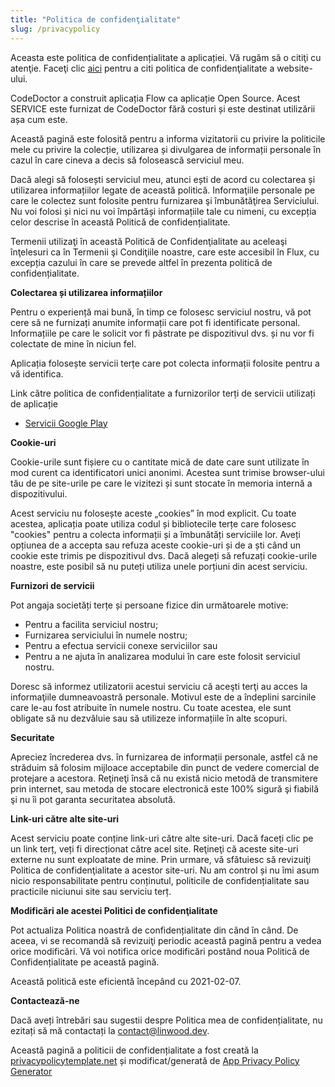 ```yaml
---
title: "Politica de confidenţialitate"
slug: /privacypolicy
---
```


Aceasta este politica de confidențialitate a aplicației. Vă rugăm să o citiţi cu atenţie. Faceţi clic [aici](https://go.linwood.dev/privacypolicy) pentru a citi politica de confidenţialitate a website-ului.

CodeDoctor a construit aplicația Flow ca aplicație Open Source. Acest SERVICE este furnizat de CodeDoctor fără costuri și este destinat utilizării așa cum este.

Această pagină este folosită pentru a informa vizitatorii cu privire la politicile mele cu privire la colecție, utilizarea și divulgarea de informații personale în cazul în care cineva a decis să folosească serviciul meu.

Dacă alegi să folosești serviciul meu, atunci ești de acord cu colectarea și utilizarea informațiilor legate de această politică. Informaţiile personale pe care le colectez sunt folosite pentru furnizarea şi îmbunătăţirea Serviciului. Nu voi folosi și nici nu voi împărtăși informațiile tale cu nimeni, cu excepția celor descrise în această Politică de confidențialitate.

Termenii utilizaţi în această Politică de Confidenţialitate au aceleaşi înţelesuri ca în Termenii şi Condiţiile noastre, care este accesibil în Flux, cu excepția cazului în care se prevede altfel în prezenta politică de confidențialitate.

**Colectarea și utilizarea informațiilor**

Pentru o experiență mai bună, în timp ce folosesc serviciul nostru, vă pot cere să ne furnizați anumite informații care pot fi identificate personal. Informațiile pe care le solicit vor fi păstrate pe dispozitivul dvs. și nu vor fi colectate de mine în niciun fel.

Aplicația folosește servicii terțe care pot colecta informații folosite pentru a vă identifica.

Link către politica de confidențialitate a furnizorilor terți de servicii utilizați de aplicație

* [Servicii Google Play](https://www.google.com/policies/privacy/)

**Cookie-uri**

Cookie-urile sunt fișiere cu o cantitate mică de date care sunt utilizate în mod curent ca identificatori unici anonimi. Acestea sunt trimise browser-ului tău de pe site-urile pe care le vizitezi și sunt stocate în memoria internă a dispozitivului.

Acest serviciu nu folosește aceste „cookies” în mod explicit. Cu toate acestea, aplicația poate utiliza codul și bibliotecile terțe care folosesc "cookies" pentru a colecta informații și a îmbunătăți serviciile lor. Aveți opțiunea de a accepta sau refuza aceste cookie-uri și de a ști când un cookie este trimis pe dispozitivul dvs. Dacă alegeți să refuzați cookie-urile noastre, este posibil să nu puteți utiliza unele porțiuni din acest serviciu.

**Furnizori de servicii**

Pot angaja societăți terțe și persoane fizice din următoarele motive:

* Pentru a facilita serviciul nostru;
* Furnizarea serviciului în numele nostru;
* Pentru a efectua servicii conexe serviciilor sau
* Pentru a ne ajuta în analizarea modului în care este folosit serviciul nostru.

Doresc să informez utilizatorii acestui serviciu că aceşti terţi au acces la informaţiile dumneavoastră personale. Motivul este de a îndeplini sarcinile care le-au fost atribuite în numele nostru. Cu toate acestea, ele sunt obligate să nu dezvăluie sau să utilizeze informațiile în alte scopuri.

**Securitate**

Apreciez încrederea dvs. în furnizarea de informații personale, astfel că ne străduim să folosim mijloace acceptabile din punct de vedere comercial de protejare a acestora. Reţineţi însă că nu există nicio metodă de transmitere prin internet, sau metoda de stocare electronică este 100% sigură şi fiabilă şi nu îi pot garanta securitatea absolută.

**Link-uri către alte site-uri**

Acest serviciu poate conține link-uri către alte site-uri. Dacă faceți clic pe un link terț, veți fi direcționat către acel site. Reţineţi că aceste site-uri externe nu sunt exploatate de mine. Prin urmare, vă sfătuiesc să revizuiţi Politica de confidenţialitate a acestor site-uri. Nu am control și nu îmi asum nicio responsabilitate pentru conținutul, politicile de confidențialitate sau practicile niciunui site sau serviciu terț.

**Modificări ale acestei Politici de confidenţialitate**

Pot actualiza Politica noastră de confidențialitate din când în când. De aceea, vi se recomandă să revizuiţi periodic această pagină pentru a vedea orice modificări. Vă voi notifica orice modificări postând noua Politică de Confidențialitate pe această pagină.

Această politică este eficientă începând cu 2021-02-07.

**Contactează-ne**

Dacă aveți întrebări sau sugestii despre Politica mea de confidențialitate, nu ezitați să mă contactați la contact@linwood.dev.

Această pagină a politicii de confidențialitate a fost creată la [privacypolicytemplate.net](https://privacypolicytemplate.net) și modificat/generată de [App Privacy Policy Generator](https://app-privacy-policy-generator.nisrulz.com/)
